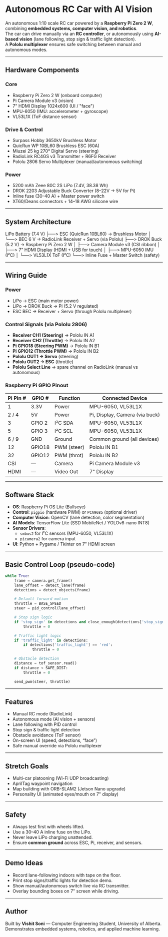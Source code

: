 # Autonomous RC Car with AI Vision

An autonomous 1:10 scale RC car powered by a **Raspberry Pi Zero 2 W**, combining **embedded systems, computer vision, and robotics**.  
The car can drive manually via an **RC controller**, or autonomously using **AI-based vision** (lane following, stop sign & traffic light detection).  
A **Pololu multiplexer** ensures safe switching between manual and autonomous modes.

---

## Hardware Components

### Core
- Raspberry Pi Zero 2 W (onboard computer)
- Pi Camera Module v3 (vision)
- 7" HDMI Display 1024x600 (UI / "face")
- MPU-6050 (IMU: accelerometer + gyroscope)
- VL53L1X (ToF distance sensor)

### Drive & Control
- Surpass Hobby 3650kV Brushless Motor
- QuicRun WP 10BL60 Brushless ESC (60A)
- Miuzei 25 kg 270° Digital Servo (steering)
- RadioLink RC4GS v3 Transmitter + R6FG Receiver
- Pololu 2806 Servo Multiplexer (manual/autonomous switching)

### Power
- 5200 mAh Zeee 80C 2S LiPo (7.4V, 38.38 Wh)
- DROK 2203 Adjustable Buck Converter (8–22V → 5V for Pi)
- Inline fuse (30–40 A) + Master power switch
- XT60/Deans connectors + 14–18 AWG silicone wire

---

## System Architecture

LiPo Battery (7.4 V)
 ├──> ESC (QuicRun 10BL60) → Brushless Motor
 │     └──> BEC 6 V → RadioLink Receiver + Servo (via Pololu)
 ├──> DROK Buck (5.2 V) → Raspberry Pi Zero 2 W
 │        ├──> Camera Module v3 (CSI ribbon)
 │        ├──> 7" HDMI Display (HDMI + USB for touch)
 │        ├──> MPU-6050 IMU (I²C)
 │        └──> VL53L1X ToF (I²C)
 └──> Inline Fuse + Master Switch (safety)

---

## Wiring Guide

### Power
- LiPo → ESC (main motor power)
- LiPo → DROK Buck → Pi (5.2 V regulated)
- ESC BEC → Receiver + Servo (through Pololu multiplexer)

### Control Signals (via Pololu 2806)
- **Receiver CH1 (Steering)** → Pololu IN A1
- **Receiver CH2 (Throttle)** → Pololu IN A2
- **Pi GPIO18 (Steering PWM)** → Pololu IN B1
- **Pi GPIO12 (Throttle PWM)** → Pololu IN B2
- **Pololu OUT1 → Servo** (steering)
- **Pololu OUT2 → ESC** (throttle)
- **Pololu Select Line** → spare channel on RadioLink (manual vs autonomous)

### Raspberry Pi GPIO Pinout

| Pi Pin # | GPIO # | Function     | Connected Device            |
|----------|--------|-------------|-----------------------------|
| 1        | 3.3V   | Power       | MPU-6050, VL53L1X           |
| 2 / 4    | 5V     | Power       | Pi, Display, Camera (via buck) |
| 3        | GPIO 2 | I²C SDA     | MPU-6050, VL53L1X           |
| 5        | GPIO 3 | I²C SCL     | MPU-6050, VL53L1X           |
| 6 / 9    | GND    | Ground      | Common ground (all devices) |
| 12       | GPIO18 | PWM (steer) | Pololu IN B1                |
| 32       | GPIO12 | PWM (throt) | Pololu IN B2                |
| CSI      | —      | Camera      | Pi Camera Module v3         |
| HDMI     | —      | Video Out   | 7" Display                  |

---

## Software Stack

- **OS**: Raspberry Pi OS Lite (Bullseye)
- **Control**: `pigpio` (hardware PWM) or `PCA9685` (optional driver)
- **Computer Vision**: OpenCV (lane detection, color segmentation)
- **AI Models**: TensorFlow Lite (SSD MobileNet / YOLOv8-nano INT8)
- **Sensor Drivers**:
  - `smbus2` for I²C sensors (MPU-6050, VL53L1X)
  - `picamera2` for camera input
- **UI**: Python + Pygame / Tkinter on 7" HDMI screen

---

## Basic Control Loop (pseudo-code)

```python
while True:
    frame = camera.get_frame()
    lane_offset = detect_lane(frame)
    detections = detect_objects(frame)

    # Default forward motion
    throttle = BASE_SPEED
    steer = pid_control(lane_offset)

    # Stop sign logic
    if 'stop_sign' in detections and close_enough(detections['stop_sign']):
        throttle = 0

    # Traffic light logic
    if 'traffic_light' in detections:
        if detections['traffic_light'] == 'red':
            throttle = 0

    # Obstacle detection
    distance = tof_sensor.read()
    if distance < SAFE_DIST:
        throttle = 0

    send_pwm(steer, throttle)
```

---

## Features
- Manual RC mode (RadioLink)  
- Autonomous mode (AI vision + sensors)  
- Lane following with PID control  
- Stop sign & traffic light detection  
- Obstacle avoidance (ToF sensor)  
- On-screen UI (speed, detections, “face”)  
- Safe manual override via Pololu multiplexer  

---

## Stretch Goals
- Multi-car platooning (Wi-Fi UDP broadcasting)  
- AprilTag waypoint navigation  
- Map building with ORB-SLAM2 (Jetson Nano upgrade)  
- Personality UI (animated eyes/mouth on 7" display)  

---

## Safety
- Always test first with wheels lifted.  
- Use a 30–40 A inline fuse on the LiPo.  
- Never leave LiPo charging unattended.  
- Ensure **common ground** across ESC, Pi, receiver, and sensors.  

---

## Demo Ideas
- Record lane-following indoors with tape on the floor.  
- Print stop signs/traffic lights for detection demo.  
- Show manual/autonomous switch live via RC transmitter.  
- Overlay bounding boxes on 7" screen while driving.  

---

## Author
Built by **Vishit Soni** — Computer Engineering Student, University of Alberta.  
Demonstrates embedded systems, robotics, and applied machine learning.
